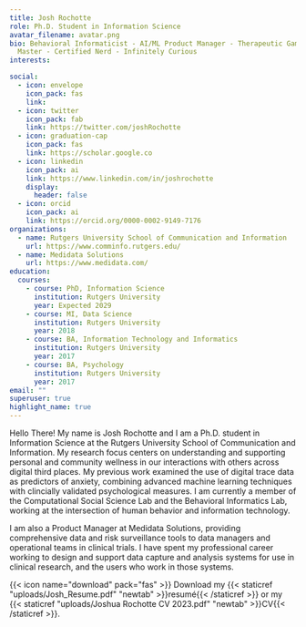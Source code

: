 ```yaml
---
title: Josh Rochotte
role: Ph.D. Student in Information Science
avatar_filename: avatar.png
bio: Behavioral Informaticist - AI/ML Product Manager - Therapeutic Game
  Master - Certified Nerd - Infinitely Curious
interests:

social:
  - icon: envelope
    icon_pack: fas
    link: 
  - icon: twitter
    icon_pack: fab
    link: https://twitter.com/joshRochotte
  - icon: graduation-cap
    icon_pack: fas
    link: https://scholar.google.co
  - icon: linkedin
    icon_pack: ai
    link: https://www.linkedin.com/in/joshrochotte
    display:
      header: false
  - icon: orcid
    icon_pack: ai
    link: https://orcid.org/0000-0002-9149-7176
organizations:
  - name: Rutgers University School of Communication and Information
    url: https://www.comminfo.rutgers.edu/
  - name: Medidata Solutions
    url: https://www.medidata.com/
education:
  courses:
    - course: PhD, Information Science
      institution: Rutgers University
      year: Expected 2029
    - course: MI, Data Science
      institution: Rutgers University
      year: 2018
    - course: BA, Information Technology and Informatics
      institution: Rutgers University
      year: 2017
    - course: BA, Psychology
      institution: Rutgers University
      year: 2017
email: ""
superuser: true
highlight_name: true
---
```

Hello There! My name is Josh Rochotte and I am a Ph.D. student in Information Science at the Rutgers University School of Communication and Information. My research focus centers on understanding and supporting personal and community wellness in our interactions with others across digital third places. My previous work examined the use of digital trace data as predictors of anxiety, combining advanced machine learning techniques with clincially validated psychological measures. I am currently a member of the Computational Social Science Lab and the Behavioral Informatics Lab, working at the intersection of human behavior and information technology.

I am also a Product Manager at Medidata Solutions, providing comprehensive data and risk surveillance tools to data managers and operational teams in clinical trials. I have spent my professional career working to design and support data capture and analysis systems for use in clinical research, and the users who work in those systems.

{{< icon name="download" pack="fas" >}} Download my {{< staticref "uploads/Josh_Resume.pdf" "newtab" >}}resumé{{< /staticref >}} or my {{< staticref "uploads/Joshua Rochotte CV 2023.pdf" "newtab" >}}CV{{< /staticref >}}.
